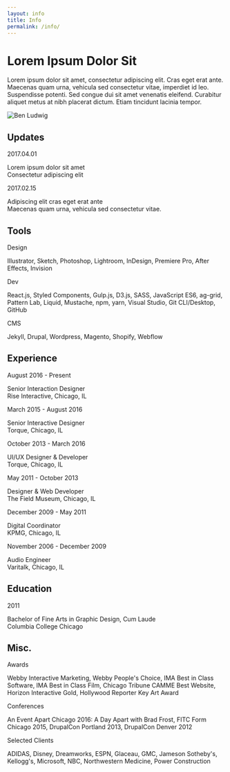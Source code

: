```yaml
---
layout: info
title: Info
permalink: /info/
---
```


<div class="info-left">
  <div class="info-left-copy-block">
    <h1>Lorem Ipsum Dolor Sit</h1>
    <p>Lorem ipsum dolor sit amet, consectetur adipiscing elit. Cras eget erat ante. Maecenas quam urna, vehicula sed consectetur vitae, imperdiet id leo. Suspendisse potenti. Sed congue dui sit amet venenatis eleifend. Curabitur aliquet metus at nibh placerat dictum. Etiam tincidunt lacinia tempor.</p>
    <img src="http://res.cloudinary.com/benludwig/image/upload/f_auto/v1500256901/benludwig_qtsuec.jpg" alt="Ben Ludwig">
  </div>

  <div class="block-top">
      <h2>Updates</h2>
  </div>
  <div class="info-list-block">
  <div class="block-left">
      <div class="small">2017.04.01</div>
  </div>
  <div class="block-right first">
      <p>Lorem ipsum dolor sit amet<br>Consectetur adipiscing elit</p>
  </div>
  </div>
  <div class="info-list-block">
  <div class="block-left">
      <div class="small">2017.02.15</div>
  </div>
  <div class="block-right">
      <p>Adipiscing elit cras eget erat ante<br>Maecenas quam urna, vehicula sed consectetur vitae.</p>
  </div>
  </div>

</div>






<div class="info-right">

<div class="block-top">
    <h2>Tools</h2>
</div>
<div class="info-list-block">
<div class="block-left">
    <div class="small">Design</div>
</div>
<div class="block-right first">
    <p>Illustrator, Sketch, Photoshop, Lightroom, InDesign, Premiere Pro, After Effects, Invision</p>
</div>
</div>
<div class="info-list-block">
<div class="block-left">
    <div class="small">Dev</div>
</div>
<div class="block-right">
    <p>React.js, Styled Components, Gulp.js, D3.js, SASS, JavaScript ES6, ag-grid, Pattern Lab, Liquid, Mustache, npm, yarn, Visual Studio, Git CLI/Desktop, GitHub</p>
</div>
</div>
<div class="info-list-block">
<div class="block-left">
    <div class="small">CMS</div>
</div>
<div class="block-right">
    <p>Jekyll, Drupal, Wordpress, Magento, Shopify, Webflow</p>
</div>
</div>

<div class="block-top">
    <h2>Experience</h2>
</div>
<div class="info-list-block">
<div class="block-left">
    <div class="small">August 2016 - Present</div>
</div>
<div class="block-right first">
    <p>Senior Interaction Designer<br>
    Rise Interactive, Chicago, IL</p>
</div>
</div>
<div class="info-list-block">
<div class="block-left">
    <div class="small">March 2015 - August 2016</div>
</div>
<div class="block-right">
    <p>Senior Interactive Designer<br>Torque, Chicago, IL</p>
</div>
</div>
<div class="info-list-block">
<div class="block-left">
    <div class="small">October 2013 - March 2016</div>
</div>
<div class="block-right">
    <p>UI/UX Designer & Developer<br>Torque, Chicago, IL</p>
</div>
</div>
<div class="info-list-block">
<div class="block-left">
    <div class="small">May 2011 - October 2013</div>
</div>
<div class="block-right">
    <p>Designer & Web Developer<br>The Field Museum, Chicago, IL</p>
</div>
</div>
<div class="info-list-block">
<div class="block-left">
    <div class="small">December 2009 - May 2011</div>
</div>
<div class="block-right">
    <p>Digital Coordinator<br>KPMG, Chicago, IL</p>
</div>
</div>
<div class="info-list-block">
<div class="block-left">
    <div class="small">November 2006 - December 2009</div>
</div>
<div class="block-right">
    <p>Audio Engineer<br>Varitalk, Chicago, IL</p>
</div>
</div>


<div class="block-top">
    <h2>Education</h2>
</div>
<div class="info-list-block">
<div class="block-left">
    <div class="small">2011</div>
</div>
<div class="block-right first">
    <p>Bachelor of Fine Arts in Graphic Design, Cum Laude<br>Columbia College Chicago</p>
</div>
</div>


<div class="block-top">
    <h2>Misc.</h2>
</div>
<div class="info-list-block">
<div class="block-left">
    <div class="small">Awards</div>
</div>
<div class="block-right first">
    <p>Webby Interactive Marketing, Webby People's Choice, IMA Best in Class Software, IMA Best in Class Film, Chicago Tribune CAMME Best Website, Horizon Interactive Gold, Hollywood Reporter Key Art Award</p>
</div>
</div>
<div class="info-list-block">
<div class="block-left">
    <div class="small">Conferences</div>
</div>
<div class="block-right">
    <p>An Event Apart Chicago 2016: A Day Apart with Brad Frost, FITC Form Chicago 2015, DrupalCon Portland 2013, DrupalCon Denver 2012</p>
</div>
</div>
<div class="info-list-block">
<div class="block-left">
    <div class="small">Selected Clients</div>
</div>
<div class="block-right">
    <p>ADIDAS, Disney, Dreamworks, ESPN, Glaceau, GMC, Jameson Sotheby's, Kellogg's, Microsoft, NBC, Northwestern Medicine, Power Construction</p>
</div>
</div>


</div>
